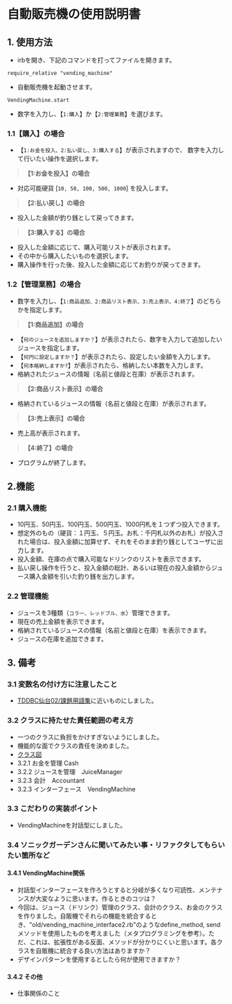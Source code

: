 # 自動販売機の使用説明書

## 1. 使用方法
- irbを開き、下記のコマンドを打ってファイルを開きます。
 ```
 require_relative "vending_machine"
 ```
 - 自動販売機を起動させます。
 ```
 VendingMachine.start
 ```
-  数字を入力し、【`1:購入`】か【`2:管理業務`】を選びます。
 
### 1.1【購入】の場合

- 【`1:お金を投入、2:払い戻し、3:購入する`】が表示されますので、 数字を入力して行いたい操作を選択します。

>**【1:お金を投入】の場合**
- 対応可能硬貨 [`10, 50, 100, 500, 1000`] を投入します。

>**【2:払い戻し】の場合**
- 投入した金額が釣り銭として戻ってきます。

>**【3:購入する】の場合**
- 投入した金額に応じて、購入可能リストが表示されます。
- その中から購入したいものを選択します。
- 購入操作を行った後、投入した金額に応じてお釣りが戻ってきます。

### 1.2【管理業務】の場合
- 数字を入力し、【`1:商品追加、2:商品リスト表示、3:売上表示、4:終了`】のどちらかを指定します。
>**【1:商品追加】の場合**
- 【`何のジュースを追加しますか？`】が表示されたら、数字を入力して追加したいジュースを指定します。
- 【`何円に設定しますか？`】が表示されたら、設定したい金額を入力します。
- 【`何本格納しますか?`】が表示されたら、格納したい本数を入力します。
- 格納されたジュースの情報（名前と値段と在庫）が表示されます。
>**【2:商品リスト表示】の場合**
- 格納されているジュースの情報（名前と値段と在庫）が表示されます。
>**【3:売上表示】の場合**
- 売上高が表示されます。
>**【4:終了】の場合**
- プログラムが終了します。

## 2.機能
### 2.1 購入機能
- 10円玉、50円玉、100円玉、500円玉、1000円札を１つずつ投入できます。
- 想定外のもの（硬貨：１円玉、５円玉。お札：千円札以外のお札）が投入された場合は、投入金額に加算せず、それをそのまま釣り銭としてユーザに出力します。
- 投入金額、在庫の点で購入可能なドリンクのリストを表示できます。
- 払い戻し操作を行うと、投入金額の総計、あるいは現在の投入金額からジュース購入金額を引いた釣り銭を出力します。

### 2.2 管理機能
- ジュースを3種類（`コラー、レッドブル、水`）管理できます。
- 現在の売上金額を表示できます。
- 格納されているジュースの情報（名前と値段と在庫）を表示できます。
- ジュースの在庫を追加できます。

## 3. 備考

### 3.1 変数名の付け方に注意したこと
- [TDDBC仙台02/課題用語集](http://devtesting.jp/tddbc/?TDDBC%E4%BB%99%E5%8F%B002%2F%E8%AA%B2%E9%A1%8C%E7%94%A8%E8%AA%9E%E9%9B%86)に近いものにしました。

### 3.2 クラスに持たせた責任範囲の考え方
- 一つのクラスに負担をかけすぎないようにしました。
- 機能的な面でクラスの責任を決めました。　
- [クラス図](https://github.com/ryoyahoriuchi/object_orientation/blob/master/images/class.png)
- 3.2.1 お金を管理 Cash
- 3.2.2 ジュースを管理　JuiceManager
- 3.2.3 会計　Accountant
- 3.2.3 インターフェース　VendingMachine

### 3.3 こだわりの実装ポイント
- VendingMachineを対話型にしました。

### 3.4 ソニックガーデンさんに聞いてみたい事・リファクタしてもらいたい箇所など
#### 3.4.1 VendingMachine関係
- 対話型インターフェースを作ろうとすると分岐が多くなり可読性、メンテナンスが大変なように思います。作るときのコツは？
- 今回は、ジュース（ドリンク）管理のクラス、会計のクラス、お金のクラスを作りました。自販機でそれらの機能を統合するとき、"old/vending_machine_interface2.rb"のようなdefine_method, sendメソッドを使用したものを考えました（メタプログラミングを参考）。ただ、これは、拡張性がある反面、メソッドが分かりにくいと思います。各クラスを自販機に統合する良い方法はありますか？
- デザインパターンを使用するとしたら何が使用できますか？
#### 3.4.2 その他
- 仕事関係のこと
